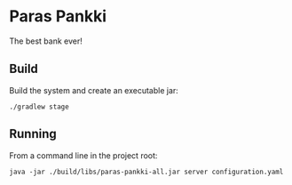 # Paras Pankki

The best bank ever!

## Build

Build the system and create an executable jar:

    ./gradlew stage
              
## Running

From a command line in the project root:

    java -jar ./build/libs/paras-pankki-all.jar server configuration.yaml 
    